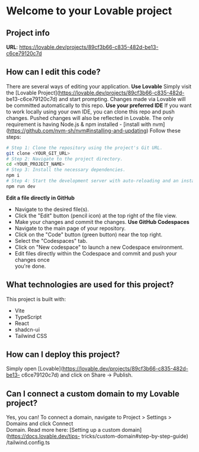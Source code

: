 # Welcome to your Lovable project
## Project info
**URL**: https://lovable.dev/projects/89cf3b66-c835-482d-be13-c6ce79120c7d
## How can I edit this code?
There are several ways of editing your application.
**Use Lovable**
Simply visit the [Lovable Project](https://lovable.dev/projects/89cf3b66-c835-482d-
be13-c6ce79120c7d) and start prompting.
Changes made via Lovable will be committed automatically to this repo.
**Use your preferred IDE**
If you want to work locally using your own IDE, you can clone this repo and push  
changes. Pushed changes will also be reflected in Lovable.
The only requirement is having Node.js & npm installed - [install with nvm]
(https://github.com/nvm-sh/nvm#installing-and-updating)
Follow these steps:
```sh
# Step 1: Clone the repository using the project's Git URL.
git clone <YOUR_GIT_URL>
# Step 2: Navigate to the project directory.
cd <YOUR_PROJECT_NAME>
# Step 3: Install the necessary dependencies.
npm i
# Step 4: Start the development server with auto-reloading and an instant preview.
npm run dev
```
**Edit a file directly in GitHub**
- Navigate to the desired file(s).
- Click the "Edit" button (pencil icon) at the top right of the file view.
- Make your changes and commit the changes.
**Use GitHub Codespaces**
- Navigate to the main page of your repository.
- Click on the "Code" button (green button) near the top right.
- Select the "Codespaces" tab.
- Click on "New codespace" to launch a new Codespace environment.
- Edit files directly within the Codespace and commit and push your changes once  
you're done.
## What technologies are used for this project?
This project is built with:
- Vite
- TypeScript
- React
- shadcn-ui
- Tailwind CSS
## How can I deploy this project?
Simply open [Lovable](https://lovable.dev/projects/89cf3b66-c835-482d-be13-
c6ce79120c7d) and click on Share -> Publish.
## Can I connect a custom domain to my Lovable project?
Yes, you can!
To connect a domain, navigate to Project > Settings > Domains and click Connect  
Domain.
Read more here: [Setting up a custom domain](https://docs.lovable.dev/tips-
tricks/custom-domain#step-by-step-guide)
/tailwind.config.ts